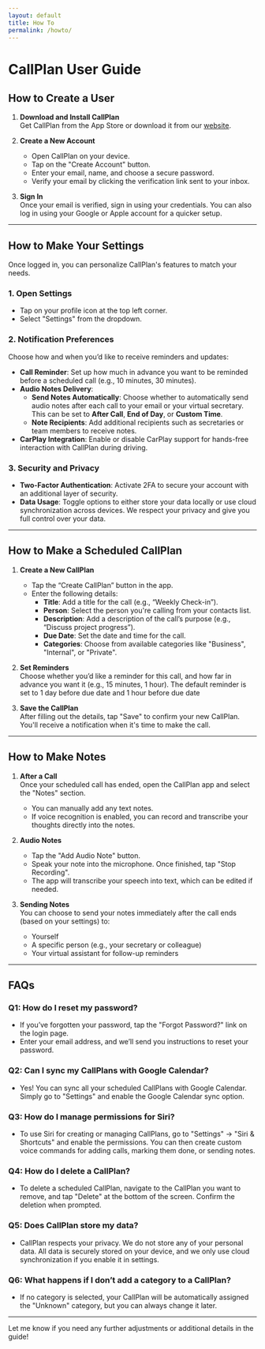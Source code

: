 ```yaml
---
layout: default
title: How To
permalink: /howto/
---
```


# CallPlan User Guide

## How to Create a User

1. **Download and Install CallPlan**  
   Get CallPlan from the App Store or download it from our [website](https://callplan.quick-id.com).

2. **Create a New Account**  
   - Open CallPlan on your device.
   - Tap on the "Create Account" button.
   - Enter your email, name, and choose a secure password.
   - Verify your email by clicking the verification link sent to your inbox.

3. **Sign In**  
   Once your email is verified, sign in using your credentials. You can also log in using your Google or Apple account for a quicker setup.

---

## How to Make Your Settings

Once logged in, you can personalize CallPlan's features to match your needs.

### 1. **Open Settings**  
   - Tap on your profile icon at the top left corner.
   - Select "Settings" from the dropdown.

### 2. **Notification Preferences**  
   Choose how and when you’d like to receive reminders and updates:
   - **Call Reminder**: Set up how much in advance you want to be reminded before a scheduled call (e.g., 10 minutes, 30 minutes).
   - **Audio Notes Delivery**:  
     - **Send Notes Automatically**: Choose whether to automatically send audio notes after each call to your email or your virtual secretary. This can be set to **After Call**, **End of Day**, or **Custom Time**.
     - **Note Recipients**: Add additional recipients such as secretaries or team members to receive notes.
   - **CarPlay Integration**: Enable or disable CarPlay support for hands-free interaction with CallPlan during driving.

### 3. **Security and Privacy**  
   - **Two-Factor Authentication**: Activate 2FA to secure your account with an additional layer of security.
   - **Data Usage**: Toggle options to either store your data locally or use cloud synchronization across devices. We respect your privacy and give you full control over your data.

---

## How to Make a Scheduled CallPlan

1. **Create a New CallPlan**  
   - Tap the “Create CallPlan” button in the app.
   - Enter the following details:
     - **Title**: Add a title for the call (e.g., “Weekly Check-in”).
     - **Person**: Select the person you're calling from your contacts list.
     - **Description**: Add a description of the call’s purpose (e.g., “Discuss project progress”).
     - **Due Date**: Set the date and time for the call.
     - **Categories**: Choose from available categories like "Business", "Internal", or "Private".

2. **Set Reminders**  
   Choose whether you’d like a reminder for this call, and how far in advance you want it (e.g., 15 minutes, 1 hour). The default reminder is set to 1 day before due date and 1 hour before due date

3. **Save the CallPlan**  
   After filling out the details, tap "Save" to confirm your new CallPlan. You'll receive a notification when it's time to make the call.

---

## How to Make Notes

1. **After a Call**  
   Once your scheduled call has ended, open the CallPlan app and select the "Notes" section.
   - You can manually add any text notes.
   - If voice recognition is enabled, you can record and transcribe your thoughts directly into the notes.

2. **Audio Notes**  
   - Tap the "Add Audio Note" button.
   - Speak your note into the microphone. Once finished, tap "Stop Recording".
   - The app will transcribe your speech into text, which can be edited if needed.

3. **Sending Notes**  
   You can choose to send your notes immediately after the call ends (based on your settings) to:
   - Yourself
   - A specific person (e.g., your secretary or colleague)
   - Your virtual assistant for follow-up reminders

---

## FAQs

### Q1: **How do I reset my password?**
   - If you’ve forgotten your password, tap the "Forgot Password?" link on the login page.
   - Enter your email address, and we’ll send you instructions to reset your password.

### Q2: **Can I sync my CallPlans with Google Calendar?**
   - Yes! You can sync all your scheduled CallPlans with Google Calendar. Simply go to "Settings" and enable the Google Calendar sync option.

### Q3: **How do I manage permissions for Siri?**
   - To use Siri for creating or managing CallPlans, go to "Settings" → "Siri & Shortcuts" and enable the permissions. You can then create custom voice commands for adding calls, marking them done, or sending notes.

### Q4: **How do I delete a CallPlan?**
   - To delete a scheduled CallPlan, navigate to the CallPlan you want to remove, and tap "Delete" at the bottom of the screen. Confirm the deletion when prompted.

### Q5: **Does CallPlan store my data?**
   - CallPlan respects your privacy. We do not store any of your personal data. All data is securely stored on your device, and we only use cloud synchronization if you enable it in settings.

### Q6: **What happens if I don’t add a category to a CallPlan?**
   - If no category is selected, your CallPlan will be automatically assigned the "Unknown" category, but you can always change it later.

---

Let me know if you need any further adjustments or additional details in the guide!

